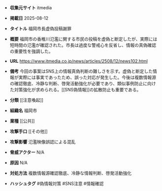 - **収集元サイト**
itmedia

- **掲載日**
2025-08-12

- **タイトル**
福岡市長虚偽投稿謝罪

- **概要**
福岡市の香椎川氾濫に関する市民の投稿を虚偽と断定したが、実際には短時間の氾濫が確認された。市長は過度な警戒心を反省し、情報の真偽確認の重要性を強調した。

- **URL**
https://www.itmedia.co.jp/news/articles/2508/12/news102.html

- **備考**
今回の事案はSNS上の情報真偽判断の難しさを示す。虚偽と断定した情報が実際には事実であったため、誤った対応が発生した。今後は複数情報源の確認徹底、冷静な判断、啓発活動強化が必要であり、類似事例防止に向けた対策強化が求められる。[[SNS偽情報]]の拡散防止も重要である。

- **分類**
[[注意喚起]]

- **組織名**
福岡市

- **業種**
[[公共]]

- **攻撃手口**
[[その他]]

- **攻撃影響**
氾濫映像誤認による混乱

- **脅威アクター**
N/A

- **原因**
N/A

- **対処方法**
複数情報源確認徹底、冷静な情報判断、啓発活動強化

- **ハッシュタグ**
#偽情報対策 #SNS注意 #情報確認
